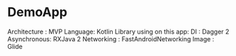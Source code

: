 # DemoApp

Architecture : MVP
Language: Kotlin
Library using on this app:
    DI : Dagger 2
    Asynchronous:  RXJava 2
    Networking : FastAndroidNetworking
    Image : Glide


